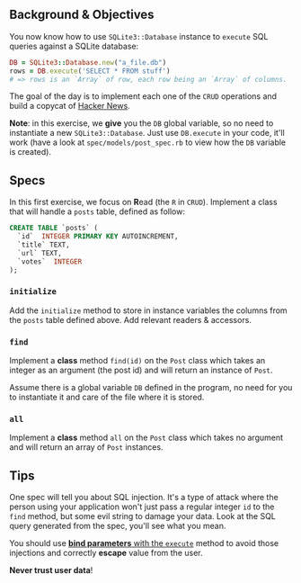 ## Background & Objectives

You now know how to use `SQLite3::Database` instance to `execute` SQL queries
against a SQLite database:

```ruby
DB = SQLite3::Database.new("a_file.db")
rows = DB.execute('SELECT * FROM stuff')
# => rows is an `Array` of row, each row being an `Array` of columns.
```

The goal of the day is to implement each one of the `CRUD` operations and build a copycat of
[Hacker News](https://news.ycombinator.com).

**Note**: in this exercise, we **give** you the `DB` global variable, so
no need to instantiate a new `SQLite3::Database`. Just use `DB.execute` in
your code, it'll work (have a look at `spec/models/post_spec.rb` to view how
the `DB` variable is created).

## Specs

In this first exercise, we focus on **R**ead (the `R` in `CRUD`).
Implement a class that will handle a `posts` table, defined as follow:

```sql
CREATE TABLE `posts` (
  `id`  INTEGER PRIMARY KEY AUTOINCREMENT,
  `title` TEXT,
  `url` TEXT,
  `votes`  INTEGER
);
```

### `initialize`

Add the `initialize` method to store in instance variables the columns
from the `posts` table defined above. Add relevant readers & accessors.

### `find`

Implement a **class** method `find(id)` on the `Post` class which takes
an integer as an argument (the post id) and will return an instance
of `Post`.

Assume there is a global variable `DB` defined in the program, no need for
you to instantiate it and care of the file where it is stored.

### `all`

Implement a **class** method `all` on the `Post` class which takes
no argument and will return an array of `Post` instances.

## Tips

One spec will tell you about SQL injection. It's a type of attack where
the person using your application won't just pass a regular integer `id`
to the `find` method, but some evil string to damage your data. Look at
the SQL query generated from the spec, you'll see what you mean.

You should use [**bind parameters** with the `execute`](http://zetcode.com/db/sqliteruby/bind/)
method to avoid those injections and correctly **escape** value from the user.

**Never trust user data**!



